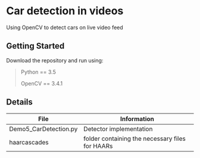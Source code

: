 # Car detection in videos
Using OpenCV to detect cars on live video feed
## Getting Started
Download the repository and run using: 
> Python == 3.5
>
> OpenCV == 3.4.1
>
## Details
| File | Information |
|-------|------------|
| Demo5_CarDetection.py  | Detector implementation  | 
| haarcascades  | folder containing the necessary files for HAARs | 
